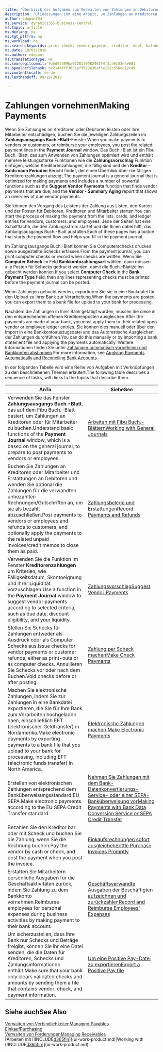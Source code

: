 ```yaml
---
title: "Überblick der Aufgaben zum Verwalten von Zahlungen an Debitoren | Microsoft Docs"
description: "Gliederungen ihm eine Arbeit, um Zahlungen an Kreditoren oder zu den Gläubigern, einschließlich Buchungszahlungszeilen und das Anzeigen einer Übersicht über den fälligen Saldo zu verwalten."
author: edupont04
ms.service: dynamics365-business-central
ms.topic: article
ms.devlang: na
ms.tgt_pltfrm: na
ms.workload: na
ms.search.keywords: print check, vendor payment, creditor, debt, balance due, AP
ms.date: 10/01/2018
ms.author: edupont
ms.translationtype: HT
ms.sourcegitcommit: 9dbd92409ba02281f008246194f3ce0c53e4e001
ms.openlocfilehash: b22144fff3051ef35b9e3baf6e12ecd56ee12c49
ms.contentlocale: de-de
ms.lasthandoff: 09/28/2018

---
```

# <a name="making-payments"></a><span data-ttu-id="15b84-103">Zahlungen vornehmen</span><span class="sxs-lookup"><span data-stu-id="15b84-103">Making Payments</span></span>

<span data-ttu-id="15b84-104">Wenn Sie Zahlungen an Kreditoren oder Debitoren leisten oder Ihre Mitarbeiter entschädigen, buchen Sie die jeweiligen Zahlungszeilen im **Zahlungsausgangs Buch.-Blatt**-Fenster.</span><span class="sxs-lookup"><span data-stu-id="15b84-104">When you make payments to vendors or customers, or reimburse your employees, you post the related payment lines in the **Payment Journal** window.</span></span> <span data-ttu-id="15b84-105">Das Buch.-Blatt ist ein Fibu Buch.-Blatt, das zum Anwenden von Zahlungen optimiert wird und enthält mehrere leistungsstarke Funktionen wie die **Zahlungsvorschlag** Funktion einfügen, welche Kreditorenzahlungen, die fällig sind und den **Kreditor - Saldo nach Perioden** Bericht findet, der einen Überblick über die fälligen Kreditorenzahlungen anzeigt.</span><span class="sxs-lookup"><span data-stu-id="15b84-105">The payment journal is a general journal that is optimized for making payments and includes a number of powerful functions such as the **Suggest Vendor Payments** function that finds vendor payments that are due, and the **Vendor - Summary Aging** report that shows an overview of due vendor payments.</span></span>  

<span data-ttu-id="15b84-106">Sie können den Vorgang des Leistens der Zahlung aus Listen, den Karten und der Posten für Debitoren, Kreditoren und Mitarbeiter starten.</span><span class="sxs-lookup"><span data-stu-id="15b84-106">You can start the process of making the payment from the lists, cards, and ledger entries for vendors, customers, and employees.</span></span> <span data-ttu-id="15b84-107">Jede der Seiten hat eine Schaltfläche, die den Zahlungsstrom startet und die Ihnen dabei hilft, das Zahlungsausgangs Buch.-Blatt ausfüllen.</span><span class="sxs-lookup"><span data-stu-id="15b84-107">Each of these pages has a button that starts the payment flow and helps you fill in the payment journal.</span></span>  

<span data-ttu-id="15b84-108">Im Zahlungsausgangs Buch.-Blatt können Sie Computerschecks drucken sowie ausgestellte Schecks erfassen.</span><span class="sxs-lookup"><span data-stu-id="15b84-108">From the payment journal, you can print computer checks or record when checks are written.</span></span> <span data-ttu-id="15b84-109">Wenn Sie **Computer Scheck** im Feld **Bankkontozahlungsart** wählen, dann müssen alle Posten für Schecks gedruckt werden, damit die Buch.-Blattzeilen gebucht werden können.</span><span class="sxs-lookup"><span data-stu-id="15b84-109">If you select **Computer Check** in the **Bank Payment Type** field, then any lines representing checks must be printed before the payment journal can be posted.</span></span>

<span data-ttu-id="15b84-110">Wenn Zahlungen gebucht werden, exportieren Sie sie in eine Bankdatei für den Upload zu Ihrer Bank zur Verarbeitung.</span><span class="sxs-lookup"><span data-stu-id="15b84-110">When the payments are posted, you can export them to a bank file for upload to your bank for processing.</span></span>

<span data-ttu-id="15b84-111">Nachdem die Zahlungen in Ihrer Bank getätigt wurden, müssen Sie diese in den entsprechenden offenen Kreditorenposten ausgleichen.</span><span class="sxs-lookup"><span data-stu-id="15b84-111">After the payments are made at your bank, you must apply them to their related open vendor or employee ledger entries.</span></span> <span data-ttu-id="15b84-112">Sie können dies manuell oder über den Import in eine Bankkontoauszugsdatei und das Automatische Ausgleichen der Zahlungen durchführen.</span><span class="sxs-lookup"><span data-stu-id="15b84-112">You can do this manually or by importing a bank statement file and applying the payments automatically.</span></span> <span data-ttu-id="15b84-113">Weitere Informationen finden Sie unter [Zahlungen automatisch vornehmen und Bankkonten abstimmen](receivables-apply-payments-auto-reconcile-bank-accounts.md).</span><span class="sxs-lookup"><span data-stu-id="15b84-113">For more information, see [Applying Payments Automatically and Reconciling Bank Accounts](receivables-apply-payments-auto-reconcile-bank-accounts.md).</span></span>

<span data-ttu-id="15b84-114">In der folgenden Tabelle wird eine Reihe von Aufgaben mit Verknüpfungen zu den beschriebenen Themen erläutert.</span><span class="sxs-lookup"><span data-stu-id="15b84-114">The following table describes a sequence of tasks, with links to the topics that describe them.</span></span>

| <span data-ttu-id="15b84-115">An</span><span class="sxs-lookup"><span data-stu-id="15b84-115">To</span></span> | <span data-ttu-id="15b84-116">Siehe</span><span class="sxs-lookup"><span data-stu-id="15b84-116">See</span></span> |
| --- | --- |
|<span data-ttu-id="15b84-117">Verwenden Sie das Fenster **Zahlungsausgangs Buch.-Blatt**, das auf dem Fibu Buch.-Blatt basiert, um Zahlungen an Kreditoren oder für Mitarbeiter zu buchen.</span><span class="sxs-lookup"><span data-stu-id="15b84-117">Understand basic functions of the **Payment Journal** window, which is a based on the general journal, to prepare to post payments to vendors or employees.</span></span>|[<span data-ttu-id="15b84-118">Arbeiten mit Fibu Buch.-Blättern</span><span class="sxs-lookup"><span data-stu-id="15b84-118">Working with General Journals</span></span>](ui-work-general-journals.md)|
|<span data-ttu-id="15b84-119">Buchen Sie Zahlungen an Kreditoren oder Mitarbeiter und Erstattungen an Debitoren und wenden Sie optional die Zahlungen für die verwandten unbezahlten Rechnungen/Gutschriften an, um sie als bezahlt abzuschließen.</span><span class="sxs-lookup"><span data-stu-id="15b84-119">Post payments to vendors or employees and refunds to customers, and optionally apply the payments to the related unpaid invoices/credit memos to close them as paid.</span></span>|[<span data-ttu-id="15b84-120">Zahlungsbelege und Erstattungen</span><span class="sxs-lookup"><span data-stu-id="15b84-120">Record Payments and Refunds</span></span>](payables-how-post-payments-refunds.md)|
| <span data-ttu-id="15b84-121">Verwenden Sie die Funktion im Fenster **Kreditorenzahlungen** um Kriterien, wie Fälligkeitsdatum, Skontoeignung und Ihrer Liquidität vorzuschlagen.</span><span class="sxs-lookup"><span data-stu-id="15b84-121">Use a function in the **Payment Journal** window to suggest vendor payments according to selected criteria, such as due date, discount eligibility, and your liquidity.</span></span> |[<span data-ttu-id="15b84-122">Zahlungsvorschlag</span><span class="sxs-lookup"><span data-stu-id="15b84-122">Suggest Vendor Payments</span></span>](payables-how-suggest-vendor-payments.md) |
| <span data-ttu-id="15b84-123">Stellen Sie Schecks für Zahlungen entweder als Ausdruck oder als Computer Schecks aus.</span><span class="sxs-lookup"><span data-stu-id="15b84-123">Issue checks for vendor payments or customer refunds, either as print-outs or as computer checks.</span></span> <span data-ttu-id="15b84-124">Annullieren Sie Schecks vor oder nach dem Buchen.</span><span class="sxs-lookup"><span data-stu-id="15b84-124">Void checks before or after posting.</span></span> |[<span data-ttu-id="15b84-125">Zahlung per Scheck machen</span><span class="sxs-lookup"><span data-stu-id="15b84-125">Make Check Payments</span></span>](payables-how-work-checks.md) |
|<span data-ttu-id="15b84-126">Machen Sie elektronische Zahlungen, indem Sie  zur Zahlungen in eine Bankdatei exportieren, die Sie für Ihre Bank zum Verarbeiten hochgeladen haen, einschließlich EFT (elektronischer Geldtransfer) in Nordamerika.</span><span class="sxs-lookup"><span data-stu-id="15b84-126">Make electronic payments by exporting payments to a bank file that you upload to your bank for processing, including EFT (electronic funds transfer) in North America.</span></span> |[<span data-ttu-id="15b84-127">Elektronische Zahlungen machen </span><span class="sxs-lookup"><span data-stu-id="15b84-127">Make Electronic Payments</span></span>](payables-how-export-payments-bank-file.md)|
|<span data-ttu-id="15b84-128">Erstellen von elektronischen Zahlungen entsprechend dem Banküberweisungsstandard EU SEPA.</span><span class="sxs-lookup"><span data-stu-id="15b84-128">Make electronic payments according to the EU SEPA Credit Transfer standard.</span></span>|[<span data-ttu-id="15b84-129">Nehmen Sie Zahlungen mit dem Bank-Datenkonvertierungs-Service- oder einer SEPA-Banküberweisung vor</span><span class="sxs-lookup"><span data-stu-id="15b84-129">Making Payments with Bank Data Conversion Service or SEPA Credit Transfer</span></span>](finance-make-payments-with-bank-data-conversion-service-or-sepa-credit-transfer.md)|
| <span data-ttu-id="15b84-130">Bezahlen Sie den Kreditor bar oder mit Scheck und buchen Sie die Zahlung, wenn Sie die Rechnung buchen.</span><span class="sxs-lookup"><span data-stu-id="15b84-130">Pay the vendor by cash or check, and post the payment when you post the invoice.</span></span> |[<span data-ttu-id="15b84-131">Einkaufsrechnungen sofort ausgleichen</span><span class="sxs-lookup"><span data-stu-id="15b84-131">Settle Purchase Invoices Promptly</span></span>](finance-how-to-settle-purchase-invoices-promptly.md) |
|<span data-ttu-id="15b84-132">Erstatten Sie Mitarbeitern persönliche Ausgaben für die Geschäftsaktivitäten zurück, indem Sie Zahlung zu dem Bankkonto vornehmen.</span><span class="sxs-lookup"><span data-stu-id="15b84-132">Reimburse employees for personal expenses during business activities by making payment to their bank account.</span></span>|[<span data-ttu-id="15b84-133">Geschäftsverwandte Ausgaben der Beschäftigten aufzeichnen und zurückzahlen</span><span class="sxs-lookup"><span data-stu-id="15b84-133">Record and Reimburse Employees' Expenses</span></span>](finance-how-record-reimburse-employee-expenses.md)|
| <span data-ttu-id="15b84-134">Um sicherzustellen, dass Ihre Bank nur Schecks und Beträge freigibt, können Sie ihr eine Datei senden, die die Daten für Kreditoren, Schecks und Zahlungsinformationen enthält.</span><span class="sxs-lookup"><span data-stu-id="15b84-134">Make sure that your bank only clears validated checks and amounts by sending them a file that contains vendor, check, and payment information.</span></span> |[<span data-ttu-id="15b84-135">Um eine Positive Pay-Datei zu exportieren</span><span class="sxs-lookup"><span data-stu-id="15b84-135">Export a Positive Pay file</span></span>](finance-how-positive-pay.md) |

## <a name="see-also"></a><span data-ttu-id="15b84-136">Siehe auch</span><span class="sxs-lookup"><span data-stu-id="15b84-136">See Also</span></span>
[<span data-ttu-id="15b84-137">Verwalten von Verbindlichkeiten</span><span class="sxs-lookup"><span data-stu-id="15b84-137">Managing Payables</span></span>](payables-manage-payables.md)  
[<span data-ttu-id="15b84-138">Einkauf</span><span class="sxs-lookup"><span data-stu-id="15b84-138">Purchasing</span></span>](purchasing-manage-purchasing.md)  
[<span data-ttu-id="15b84-139">Verwalten von Forderungen</span><span class="sxs-lookup"><span data-stu-id="15b84-139">Managing Receivables</span></span>](receivables-manage-receivables.md)  
<span data-ttu-id="15b84-140">[Arbeiten mit [!INCLUDE[d365fin](includes/d365fin_md.md)]](ui-work-product.md)</span><span class="sxs-lookup"><span data-stu-id="15b84-140">[Working with [!INCLUDE[d365fin](includes/d365fin_md.md)]](ui-work-product.md)</span></span>  

